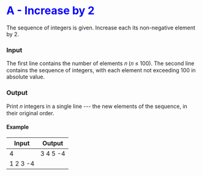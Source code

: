 <h1 style="color: blue;">A - Increase by 2</h1>

The sequence of integers is given. Increase each its non-negative element by 2.

### Input

The first line contains the number of elements 𝑛 (𝑛 ≤ 100). The second line contains the sequence of integers, with each element not exceeding 100 in absolute value.

### Output

Print 𝑛 integers in a single line --- the new elements of the sequence, in their original order.

#### Example

| Input      | Output         |
| ---------- | -------------- |
| 4          | 3 4 5 -4       |
| 1 2 3 -4   |                |

